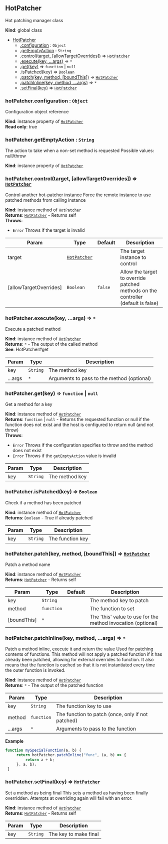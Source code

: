<a name="HotPatcher"></a>

## HotPatcher
Hot patching manager class

**Kind**: global class  

* [HotPatcher](#HotPatcher)
    * [.configuration](#HotPatcher+configuration) : <code>Object</code>
    * [.getEmptyAction](#HotPatcher+getEmptyAction) : <code>String</code>
    * [.control(target, [allowTargetOverrides])](#HotPatcher+control) ⇒ [<code>HotPatcher</code>](#HotPatcher)
    * [.execute(key, ...args)](#HotPatcher+execute) ⇒ <code>\*</code>
    * [.get(key)](#HotPatcher+get) ⇒ <code>function</code> \| <code>null</code>
    * [.isPatched(key)](#HotPatcher+isPatched) ⇒ <code>Boolean</code>
    * [.patch(key, method, [boundThis])](#HotPatcher+patch) ⇒ [<code>HotPatcher</code>](#HotPatcher)
    * [.patchInline(key, method, ...args)](#HotPatcher+patchInline) ⇒ <code>\*</code>
    * [.setFinal(key)](#HotPatcher+setFinal) ⇒ [<code>HotPatcher</code>](#HotPatcher)

<a name="HotPatcher+configuration"></a>

### hotPatcher.configuration : <code>Object</code>
Configuration object reference

**Kind**: instance property of [<code>HotPatcher</code>](#HotPatcher)  
**Read only**: true  
<a name="HotPatcher+getEmptyAction"></a>

### hotPatcher.getEmptyAction : <code>String</code>
The action to take when a non-set method is requested
Possible values: null/throw

**Kind**: instance property of [<code>HotPatcher</code>](#HotPatcher)  
<a name="HotPatcher+control"></a>

### hotPatcher.control(target, [allowTargetOverrides]) ⇒ [<code>HotPatcher</code>](#HotPatcher)
Control another hot-patcher instance
Force the remote instance to use patched methods from calling instance

**Kind**: instance method of [<code>HotPatcher</code>](#HotPatcher)  
**Returns**: [<code>HotPatcher</code>](#HotPatcher) - Returns self  
**Throws**:

- <code>Error</code> Throws if the target is invalid


| Param | Type | Default | Description |
| --- | --- | --- | --- |
| target | [<code>HotPatcher</code>](#HotPatcher) |  | The target instance to control |
| [allowTargetOverrides] | <code>Boolean</code> | <code>false</code> | Allow the target to override patched methods on the controller (default is false) |

<a name="HotPatcher+execute"></a>

### hotPatcher.execute(key, ...args) ⇒ <code>\*</code>
Execute a patched method

**Kind**: instance method of [<code>HotPatcher</code>](#HotPatcher)  
**Returns**: <code>\*</code> - The output of the called method  
**See**: HotPatcher#get  

| Param | Type | Description |
| --- | --- | --- |
| key | <code>String</code> | The method key |
| ...args | <code>\*</code> | Arguments to pass to the method (optional) |

<a name="HotPatcher+get"></a>

### hotPatcher.get(key) ⇒ <code>function</code> \| <code>null</code>
Get a method for a key

**Kind**: instance method of [<code>HotPatcher</code>](#HotPatcher)  
**Returns**: <code>function</code> \| <code>null</code> - Returns the requested function or null if the function
does not exist and the host is configured to return null (and not throw)  
**Throws**:

- <code>Error</code> Throws if the configuration specifies to throw and the method
does not exist
- <code>Error</code> Throws if the `getEmptyAction` value is invalid


| Param | Type | Description |
| --- | --- | --- |
| key | <code>String</code> | The method key |

<a name="HotPatcher+isPatched"></a>

### hotPatcher.isPatched(key) ⇒ <code>Boolean</code>
Check if a method has been patched

**Kind**: instance method of [<code>HotPatcher</code>](#HotPatcher)  
**Returns**: <code>Boolean</code> - True if already patched  

| Param | Type | Description |
| --- | --- | --- |
| key | <code>String</code> | The function key |

<a name="HotPatcher+patch"></a>

### hotPatcher.patch(key, method, [boundThis]) ⇒ [<code>HotPatcher</code>](#HotPatcher)
Patch a method name

**Kind**: instance method of [<code>HotPatcher</code>](#HotPatcher)  
**Returns**: [<code>HotPatcher</code>](#HotPatcher) - Returns self  

| Param | Type | Default | Description |
| --- | --- | --- | --- |
| key | <code>String</code> |  | The method key to patch |
| method | <code>function</code> |  | The function to set |
| [boundThis] | <code>\*</code> | <code></code> | The 'this' value to use for the method invocation (optional) |

<a name="HotPatcher+patchInline"></a>

### hotPatcher.patchInline(key, method, ...args) ⇒ <code>\*</code>
Patch a method inline, execute it and return the value
Used for patching contents of functions. This method will not apply a patched
function if it has already been patched, allowing for external overrides to
function. It also means that the function is cached so that it is not
instantiated every time the outer function is invoked.

**Kind**: instance method of [<code>HotPatcher</code>](#HotPatcher)  
**Returns**: <code>\*</code> - The output of the patched function  

| Param | Type | Description |
| --- | --- | --- |
| key | <code>String</code> | The function key to use |
| method | <code>function</code> | The function to patch (once, only if not patched) |
| ...args | <code>\*</code> | Arguments to pass to the function |

**Example**  
```js
function mySpecialFunction(a, b) {
     return hotPatcher.patchInline("func", (a, b) => {
         return a + b;
     }, a, b);
 }
```
<a name="HotPatcher+setFinal"></a>

### hotPatcher.setFinal(key) ⇒ [<code>HotPatcher</code>](#HotPatcher)
Set a method as being final
This sets a method as having been finally overridden. Attempts at overriding
again will fail with an error.

**Kind**: instance method of [<code>HotPatcher</code>](#HotPatcher)  
**Returns**: [<code>HotPatcher</code>](#HotPatcher) - Returns self  

| Param | Type | Description |
| --- | --- | --- |
| key | <code>String</code> | The key to make final |

